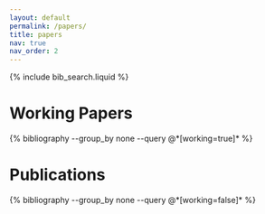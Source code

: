 ```yaml
---
layout: default
permalink: /papers/
title: papers
nav: true
nav_order: 2
---
```


<!-- _pages/publications.md -->

<!-- Bibsearch Feature -->

{% include bib_search.liquid %}

# Working Papers
<div class="publications">
  {% bibliography --group_by none --query @*[working=true]* %}
</div>

# Publications
<div class="publications">
  {% bibliography --group_by none --query @*[working=false]* %}
</div>
